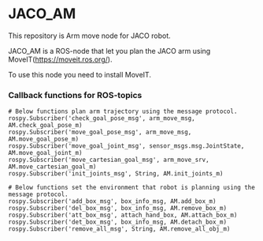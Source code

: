 # JACO_AM
This repository is Arm move node for JACO robot.

JACO_AM is a ROS-node that let you plan the JACO arm using MoveIT(https://moveit.ros.org/).

To use this node you need to install MoveIT.

### Callback functions for ROS-topics
    
    # Below functions plan arm trajectory using the message protocol.
    rospy.Subscriber('check_goal_pose_msg', arm_move_msg, AM.check_goal_pose_m)
    rospy.Subscriber('move_goal_pose_msg', arm_move_msg, AM.move_goal_pose_m)
    rospy.Subscriber('move_goal_joint_msg', sensor_msgs.msg.JointState, AM.move_goal_joint_m)
    rospy.Subscriber('move_cartesian_goal_msg', arm_move_srv, AM.move_cartesian_goal_m)
    rospy.Subscriber('init_joints_msg', String, AM.init_joints_m)

    # Below functions set the environment that robot is planning using the message protocol.
    rospy.Subscriber('add_box_msg', box_info_msg, AM.add_box_m)
    rospy.Subscriber('del_box_msg', box_info_msg, AM.remove_box_m)
    rospy.Subscriber('att_box_msg', attach_hand_box, AM.attach_box_m)
    rospy.Subscriber('det_box_msg', box_info_msg, AM.detach_box_m)
    rospy.Subscriber('remove_all_msg', String, AM.remove_all_obj_m)

 